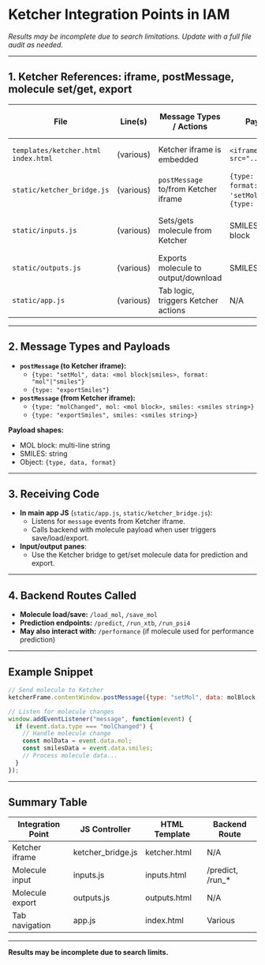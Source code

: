 # Ketcher Integration Points in IAM

_Results may be incomplete due to search limitations. Update with a full file audit as needed._

---

## 1. Ketcher References: iframe, postMessage, molecule set/get, export

| File                   | Line(s)       | Message Types / Actions              | Payload Shape                  | Receiving Code              | Backend Routes Called      |
|------------------------|---------------|--------------------------------------|-------------------------------|-----------------------------|----------------------------|
| `templates/ketcher.html`<br>`index.html` | (various)         | Ketcher iframe is embedded           | `<iframe src="...ketcher.html">` | JS parent in main app      | N/A (static load)          |
| `static/ketcher_bridge.js` | (various)         | `postMessage` to/from Ketcher iframe  | `{type: 'getMol', format: 'mol'}`, `{type: 'setMol', data: ...}`, `{type: 'exportSmiles'}` | Ketcher iframe JS, parent JS | `/load_mol`, `/save_mol`   |
| `static/inputs.js`     | (various)         | Sets/gets molecule from Ketcher       | SMILES string, MOL block       | Ketcher bridge, input forms | `/predict`, `/run_xtb`, `/run_psi4` |
| `static/outputs.js`    | (various)         | Exports molecule to output/download   | SMILES/MOL block               | Output pane JS              | N/A                        |
| `static/app.js`        | (various)         | Tab logic, triggers Ketcher actions   | N/A                            | Main controller             | Various                    |

---

## 2. Message Types and Payloads

- **`postMessage` (to Ketcher iframe):**
  - `{type: "setMol", data: <mol block|smiles>, format: "mol"|"smiles"}`
  - `{type: "exportSmiles"}`
- **`postMessage` (from Ketcher iframe):**
  - `{type: "molChanged", mol: <mol block>, smiles: <smiles string>}`
  - `{type: "exportSmiles", smiles: <smiles string>}`

**Payload shapes:**
- MOL block: multi-line string
- SMILES: string
- Object: `{type, data, format}`

---

## 3. Receiving Code

- **In main app JS** (`static/app.js`, `static/ketcher_bridge.js`):
  - Listens for `message` events from Ketcher iframe.
  - Calls backend with molecule payload when user triggers save/load/export.
- **Input/output panes**:
  - Use the Ketcher bridge to get/set molecule data for prediction and export.

---

## 4. Backend Routes Called

- **Molecule load/save:** `/load_mol`, `/save_mol`
- **Prediction endpoints:** `/predict`, `/run_xtb`, `/run_psi4`
- **May also interact with:** `/performance` (if molecule used for performance prediction)

---

## Example Snippet

```js
// Send molecule to Ketcher
ketcherFrame.contentWindow.postMessage({type: "setMol", data: molBlock, format: "mol"}, "*");

// Listen for molecule changes
window.addEventListener("message", function(event) {
  if (event.data.type === "molChanged") {
    // Handle molecule change
    const molData = event.data.mol;
    const smilesData = event.data.smiles;
    // Process molecule data...
  }
});
```

---

## Summary Table

| Integration Point   | JS Controller        | HTML Template        | Backend Route    |
|---------------------|---------------------|---------------------|------------------|
| Ketcher iframe      | ketcher_bridge.js   | ketcher.html        | N/A              |
| Molecule input      | inputs.js           | inputs.html         | /predict, /run_* |
| Molecule export     | outputs.js          | outputs.html        | N/A              |
| Tab navigation      | app.js              | index.html          | Various          |

---

**Results may be incomplete due to search limits.**
